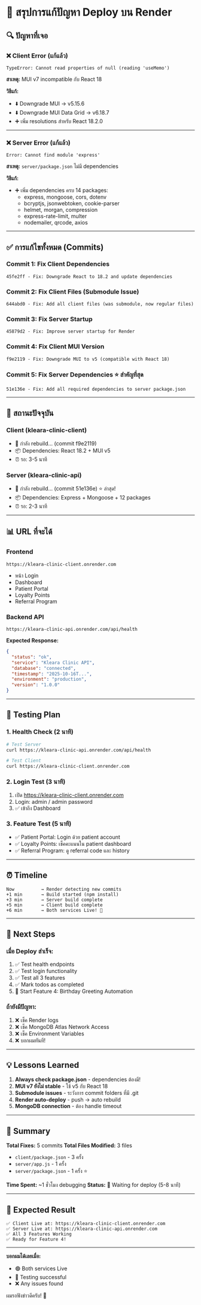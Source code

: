 # 🎯 สรุปการแก้ปัญหา Deploy บน Render

## 🔍 ปัญหาที่เจอ

### ❌ Client Error (แก้แล้ว)
```
TypeError: Cannot read properties of null (reading 'useMemo')
```
**สาเหตุ:** MUI v7 incompatible กับ React 18

**วิธีแก้:** 
- ⬇️ Downgrade MUI → v5.15.6
- ⬇️ Downgrade MUI Data Grid → v6.18.7
- ➕ เพิ่ม resolutions สำหรับ React 18.2.0

---

### ❌ Server Error (แก้แล้ว)
```
Error: Cannot find module 'express'
```
**สาเหตุ:** `server/package.json` ไม่มี dependencies

**วิธีแก้:**
- ➕ เพิ่ม dependencies ครบ 14 packages:
  - express, mongoose, cors, dotenv
  - bcryptjs, jsonwebtoken, cookie-parser
  - helmet, morgan, compression
  - express-rate-limit, multer
  - nodemailer, qrcode, axios

---

## ✅ การแก้ไขทั้งหมด (Commits)

### Commit 1: Fix Client Dependencies
```
45fe2ff - Fix: Downgrade React to 18.2 and update dependencies
```

### Commit 2: Fix Client Files (Submodule Issue)
```
644abd0 - Fix: Add all client files (was submodule, now regular files)
```

### Commit 3: Fix Server Startup
```
45879d2 - Fix: Improve server startup for Render
```

### Commit 4: Fix Client MUI Version
```
f9e2119 - Fix: Downgrade MUI to v5 (compatible with React 18)
```

### Commit 5: Fix Server Dependencies ⭐ สำคัญที่สุด
```
51e136e - Fix: Add all required dependencies to server package.json
```

---

## 🚀 สถานะปัจจุบัน

### Client (kleara-clinic-client)
- 🔄 กำลัง rebuild... (commit f9e2119)
- 📦 Dependencies: React 18.2 + MUI v5
- ⏰ รอ: 3-5 นาที

### Server (kleara-clinic-api)
- 🔄 กำลัง rebuild... (commit 51e136e) ⭐ ล่าสุด!
- 📦 Dependencies: Express + Mongoose + 12 packages
- ⏰ รอ: 2-3 นาที

---

## 📊 URL ที่จะได้

### Frontend
```
https://kleara-clinic-client.onrender.com
```
- หน้า Login
- Dashboard
- Patient Portal
- Loyalty Points
- Referral Program

### Backend API
```
https://kleara-clinic-api.onrender.com/api/health
```
**Expected Response:**
```json
{
  "status": "ok",
  "service": "Kleara Clinic API",
  "database": "connected",
  "timestamp": "2025-10-16T...",
  "environment": "production",
  "version": "1.0.0"
}
```

---

## 🧪 Testing Plan

### 1. Health Check (2 นาที)
```bash
# Test Server
curl https://kleara-clinic-api.onrender.com/api/health

# Test Client
curl https://kleara-clinic-client.onrender.com
```

### 2. Login Test (3 นาที)
1. เปิด https://kleara-clinic-client.onrender.com
2. Login: admin / admin password
3. ✅ เข้าถึง Dashboard

### 3. Feature Test (5 นาที)
- ✅ Patient Portal: Login ด้วย patient account
- ✅ Loyalty Points: เช็คคะแนนใน patient dashboard
- ✅ Referral Program: ดู referral code และ history

---

## ⏰ Timeline

```
Now          → Render detecting new commits
+1 min       → Build started (npm install)
+3 min       → Server build complete
+5 min       → Client build complete
+6 min       → Both services Live! 🎉
```

---

## 🎯 Next Steps

### เมื่อ Deploy สำเร็จ:
1. ✅ Test health endpoints
2. ✅ Test login functionality
3. ✅ Test all 3 features
4. ✅ Mark todos as completed
5. 🚀 Start Feature 4: Birthday Greeting Automation

### ถ้ายังมีปัญหา:
1. ❌ เช็ค Render logs
2. ❌ เช็ค MongoDB Atlas Network Access
3. ❌ เช็ค Environment Variables
4. ❌ บอกผมทันที!

---

## 💡 Lessons Learned

1. **Always check package.json** - dependencies ต้องมี!
2. **MUI v7 ยังไม่ stable** - ใช้ v5 กับ React 18
3. **Submodule issues** - ระวังการ commit folders ที่มี .git
4. **Render auto-deploy** - push → auto rebuild
5. **MongoDB connection** - ต้อง handle timeout

---

## 📝 Summary

**Total Fixes:** 5 commits
**Total Files Modified:** 3 files
- `client/package.json` - 3 ครั้ง
- `server/app.js` - 1 ครั้ง  
- `server/package.json` - 1 ครั้ง ⭐

**Time Spent:** ~1 ชั่วโมง debugging
**Status:** 🔄 Waiting for deploy (5-8 นาที)

---

## 🎉 Expected Result

```
✅ Client Live at: https://kleara-clinic-client.onrender.com
✅ Server Live at: https://kleara-clinic-api.onrender.com
✅ All 3 Features Working
✅ Ready for Feature 4!
```

---

**บอกผมได้เลยเมื่อ:**
- 🟢 Both services Live
- 🎉 Testing successful
- ❌ Any issues found

ผมรอฟังข่าวดีครับ! 🚀
